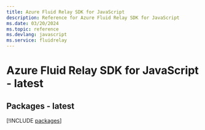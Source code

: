```yaml
---
title: Azure Fluid Relay SDK for JavaScript
description: Reference for Azure Fluid Relay SDK for JavaScript
ms.date: 03/20/2024
ms.topic: reference
ms.devlang: javascript
ms.service: fluidrelay
---
```

# Azure Fluid Relay SDK for JavaScript - latest
## Packages - latest
[!INCLUDE [packages](fluid-relay-index.md)]